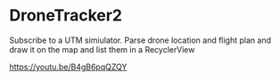 # DroneTracker2

Subscribe to a UTM simiulator. Parse drone location and flight plan and draw it on the map and list them in a RecyclerView

https://youtu.be/B4gB6pqQZQY
